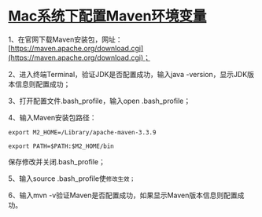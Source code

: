 # [Mac系统下配置Maven环境变量](http://www.cnblogs.com/zhouhongfu1991/p/5971192.html)

1、在官网下载Maven安装包，网址：[https://maven.apache.org/download.cgi](https://maven.apache.org/download.cgi)；

2、进入终端Terminal，验证JDK是否配置成功，输入java -version，显示JDK版本信息则配置成功；

3、打开配置文件.bash_profile，输入open .bash_profile；

4、输入Maven安装包路径：

```
export M2_HOME=/Library/apache-maven-3.3.9

export PATH=$PATH:$M2_HOME/bin
```

保存修改并关闭.bash_profile；

5、输入source .bash_profile使`修改生效；`

6、输入mvn -v验证Maven是否配置成功，如果显示Maven版本信息则配置成功。